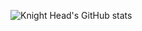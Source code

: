 ![Knight Head's GitHub stats](https://github-readme-stats.vercel.app/api?username=knighthead12&show_icons=true&theme=nightowl)
